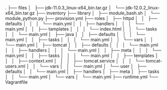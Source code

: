   .
   ├── files
   │   ├── jdk-11.0.3_linux-x64_bin.tar.gz
   │   └── jdk-12.0.2_linux-x64_bin.tar.gz
   ├── inventory
├── library
│   ├── module_bash.sh
│   └── module_python.py
├── provision.yml
├── roles
│   ├── httpd
│   │   ├── defaults
│   │   │   └── main.yml
│   │   ├── handlers
│   │   │   └── main.yml
│   │   ├── tamplates
│   │   │   └── index.html
│   │   └── tasks
│   │       └── main.yml
│   ├── java
│   │   ├── defaults
│   │   │   └── main.yml
│   │   ├── tasks
│   │   │   └── main.yml
│   │   └── vars
│   │       └── main.yml
│   ├── tomcat
│   │   ├── defaults
│   │   │   └── main.yml
│   │   ├── handlers
│   │   │   └── main.yml
│   │   ├── meta
│   │   │   └── main.yml
│   │   ├── tasks
│   │   │   └── main.yml
│   │   ├── templates
│   │   │   ├── context.xml
│   │   │   ├── tomcat.service
│   │   │   └── tomcat-users.xml
│   │   └── vars
│   │       └── main.yml
│   └── user
│       ├── defaults
│       │   └── main.yml
│       ├── handlers
│       ├── meta
│       ├── tasks
│       │   └── main.yml
│       └── vars
│           └── main.yml
   ├── runtime.yml
   └── Vagrantfile
